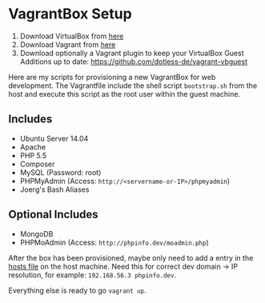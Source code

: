 # VagrantBox Setup

1. Download VirtualBox from [here](https://www.virtualbox.org/wiki/Downloads)
2. Download Vagrant from [here](http://www.vagrantup.com/downloads.html)
3. Download optionally a Vagrant plugin to keep your VirtualBox Guest Additions up to date: https://github.com/dotless-de/vagrant-vbguest

Here are my scripts for provisioning a new VagrantBox for web development.
The Vagrantfile include the shell script `bootstrap.sh` from the host and execute this script as the root user within the guest machine.

## Includes

- Ubuntu Server 14.04
- Apache
- PHP 5.5
- Composer
- MySQL (Password: root)
- PHPMyAdmin (Access: `http://<servername-or-IP>/phpmyadmin`)
- Joerg's Bash Aliases

## Optional Includes

- MongoDB
- PHPMoAdmin (Access: `http://phpinfo.dev/moadmin.php`)

After the box has been provisioned, maybe only need to add a entry in the [hosts file](http://www.howtogeek.com/howto/27350/beginner-geek-how-to-edit-your-hosts-file) on the host machine.
Need this for correct dev domain -> IP resolution, for example: `192.168.56.3 phpinfo.dev`.

Everything else is ready to go `vagrant up`.